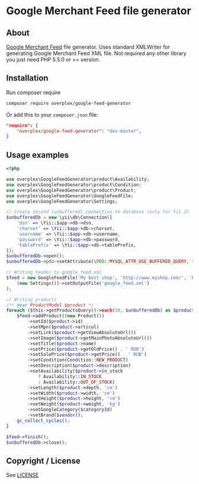 # Google Merchant Feed file generator

About
-----
[Google Merchant Feed](https://support.google.com/merchants/answer/160589) file generator.
Uses standard XMLWriter for generating Google Merchant Feed XML file. 
Not required any other library you just need PHP 5.5.0 or >= version.

Installation
------------
Run composer require

```bash
composer require overplex/google-feed-generator
```

Or add this to your `composer.json` file:

```json
"require": {
	"overplex/google-feed-generator": "dev-master",
}
```

Usage examples
-------------

```php
<?php

use overplex\GoogleFeedGenerator\product\Availability;
use overplex\GoogleFeedGenerator\product\Condition;
use overplex\GoogleFeedGenerator\product\Product;
use overplex\GoogleFeedGenerator\GoogleFeedFile;
use overplex\GoogleFeedGenerator\Settings;

// Create second (unbuffered) connection to database (only for Yii 2)
$unbufferedDb = new \yii\db\Connection([
    'dsn' => \Yii::$app->db->dsn,
    'charset' => \Yii::$app->db->charset,
    'username' => \Yii::$app->db->username,
    'password' => \Yii::$app->db->password,
    'tablePrefix' => \Yii::$app->db->tablePrefix,
]);
$unbufferedDb->open();
$unbufferedDb->pdo->setAttribute(\PDO::MYSQL_ATTR_USE_BUFFERED_QUERY, false);

// Writing header to google_feed.xml
$feed = new GoogleFeedFile('My best shop', 'http://www.myshop.com/', 'Description of my shop',
    (new Settings())->setOutputFile('google_feed.xml')
);

// Writing products
/** @var ProductModel $product */
foreach ($this->getProductsQuery()->each(50, $unbufferedDb) as $product) {
    $feed->addProduct((new Product())
        ->setId($product->id)
        ->setMpn($product->articul)
        ->setLink($product->getViewAbsoluteUrl())
        ->setImage($product->getMainPhotoAbsoluteUrl())
        ->setTitle($product->name)
        ->setPrice($product->getOldPrice() . ' RUB')
        ->setSalePrice($product->getPrice() . ' RUB')
        ->setCondition(Condition::NEW_PRODUCT)
        ->setDescription($product->description)
        ->setAvailability($product->in_stock
            ? Availability::IN_STOCK
            : Availability::OUT_OF_STOCK)
        ->setLength($product->depth, 'cm')
        ->setWidth($product->width, 'cm')
        ->setHeight($product->height, 'cm')
        ->setWeight($product->weight, 'kg')
        ->setGoogleCategory($categoryId)
        ->setBrand($vendor));
    gc_collect_cycles();
}

$feed->finish();
$unbufferedDb->close();
```

Copyright / License
-------------------

See [LICENSE](https://github.com/overplex/GoogleFeedGenerator/blob/master/LICENSE)
